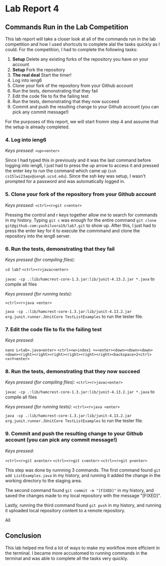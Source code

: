 # Lab Report 4

## Commands Run in the Lab Competition

This lab report will take a closer look at all of the commands run in the lab competition and how I used shortcuts to complete alal the tasks quickly as I could.
For the competition, I had to complete the following tasks: 

1. **Setup** Delete any existing forks of the repository you have on your account
2. **Setup** Fork the repository
3. **The real deal** Start the timer!
4. Log into ieng6
5. Clone your fork of the repository from your Github account
6. Run the tests, demonstrating that they fail
7. Edit the code file to fix the failing test
8. Run the tests, demonstrating that they now succeed
9. Commit and push the resulting change to your Github account (you can pick any commit message!)

For the purposes of this report, we will start fromm step 4 and assume that the setup is already completed. 

### 4. Log into ieng6

_Keys pressed:_ 
`<up><enter>`

Since I had typed this in previously and it was the last command before logging into ieng6, I just had to press the up arrow to access it and pressed the enter 
key to run the command which came up (`ssh cs15lwi23aqv@ieng6.ucsd.edu`). Since the ssh key was setup, I wasn't prompted for a password and was automatically 
logged in.

### 5. Clone your fork of the repository from your Github account

_Keys pressed:_ 
`<ctrl><r>git c<enter>`

Pressing the control and r keys together allow me to search for commands in my history. Typing `git c` was enough for the entire command `git clone git@github.com:yashilvora19/lab7.git` to show up. After this, I just had to press the enter key for it to execute the commmand and clone the repository into the ieng6 server. 

### 6. Run the tests, demonstrating that they fail

_Keys pressed (for compiling files):_ 

`cd lab7`
`<ctrl><r>javac<enter>`

`javac -cp .:lib/hamcrest-core-1.3.jar:lib/junit-4.13.2.jar *.java` to compile all files

_Keys pressed (for running tests):_ 

`<ctrl><r>java <enter>`

`java -cp .:lib/hamcrest-core-1.3.jar:lib/junit-4.13.2.jar org.junit.runner.JUnitCore TestListExamples` to run the tester file.

### 7. Edit the code file to fix the failing test

_Keys pressed:_ 

`nano L<tab>.java<enter>`
`<ctrl><w>index1 +=<enter><down><down><down><down><right><right><right><right><right><right><backspace>2<ctrl><x>Y<enter>`


### 8. Run the tests, demonstrating that they now succeed

_Keys pressed (for compiling files):_ 
`<ctrl><r>javac<enter>`

`javac -cp .:lib/hamcrest-core-1.3.jar:lib/junit-4.13.2.jar *.java` to compile all files

_Keys pressed (for running tests):_ 
`<ctrl><r>java <enter>`

`java -cp .:lib/hamcrest-core-1.3.jar:lib/junit-4.13.2.jar org.junit.runner.JUnitCore TestListExamples` to run the tester file.

### 9. Commit and push the resulting change to your Github account (you can pick any commit message!)

_Keys pressed:_ 

`<ctrl><r>git a<enter>`
`<ctrl><r>git c<enter>`
`<ctrl><r>git p<enter>`

This step was done by runnning 3 commands. The first command found `git add ListExamples.java` in my history, and running it added the change in the working directory to the staging area. 

The second command found `git commit -m "[FIXED]"` in my history, and saved the changes made to my local repository with the message "[FIXED]".
 
 Lastly, running the third command found `git push` in my history, and running it uploaded local repository content to a remote repository.
 
 All
 
 
## Conclusion

This lab helped me find a lot of ways to make my workflow more efficient in the terminal. I became more accustomed to running commands in the terminal and was able to complete all the tasks very quickly.
 
